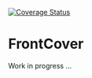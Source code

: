 [![Coverage Status](https://coveralls.io/repos/github/JusteUnSonge/FrontCover/badge.svg?branch=master)](https://coveralls.io/github/JusteUnSonge/FrontCover?branch=master)

# FrontCover
Work in progress ...
